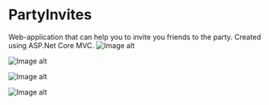 # PartyInvites
Web-application that can help you to invite you friends to the party. Created using ASP.Net Core MVC.
![Image alt](https://github.com/OlehStelmakh/PartyInvites/blob/master/ShopOnline/MainPage.png)

![Image alt](https://github.com/OlehStelmakh/PartyInvites/blob/master/ShopOnline/RsvpForm.png)

![Image alt](https://github.com/OlehStelmakh/PartyInvites/blob/master/ShopOnline/Thanks.png)

![Image alt](https://github.com/OlehStelmakh/PartyInvites/blob/master/ShopOnline/List.png)
